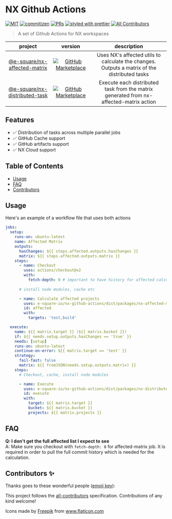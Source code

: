 # NX Github Actions

[![MIT](https://img.shields.io/packagist/l/doctrine/orm.svg?style=flat-square)](LICENSE)
[![commitizen](https://img.shields.io/badge/commitizen-friendly-brightgreen.svg?style=flat-square)](CONTRIBUTING.md#commit-message-format)
[![PRs](https://img.shields.io/badge/PRs-welcome-brightgreen.svg?style=flat-square)](.github/PULL_REQUEST_TEMPLATE.md)
[![styled with prettier](https://img.shields.io/badge/styled_with-prettier-ff69b4.svg?style=flat-square)](https://github.com/prettier/prettier)
[![All Contributors](https://img.shields.io/badge/all_contributors-0-orange.svg?style=flat-square)](#contributors-)


> A set of Github Actions for NX workspaces 

| project | version | description |
|:-------:|:-------:|:-------:|
| [@e-square/nx-affected-matrix] | [![GitHub Marketplace][monorepo-version-badge]][nx-affected-matrix-link] | Uses NX's affected utils to calculate the changes.  Outputs a matrix of the distributed tasks |
| [@e-square/nx-distributed-task] | [![GitHub Marketplace][monorepo-version-badge]][nx-distributed-task-link] | Execute each distributed task from the matrix generated from nx-affected-matrix action |

[monorepo-version-badge]: https://img.shields.io/github/package-json/v/e-square-io/nx-github-actions?color=light-green&label=Marketplace&logo=github&style=flat-square
[@e-square/nx-affected-matrix]: https://github.com/e-square-io/nx-github-actions/tree/main/packages/nx-affected-matrix
[nx-affected-matrix-link]: https://github.com/marketplace/actions/nx-affected-matrix
[@e-square/nx-distributed-task]: https://github.com/e-square-io/nx-github-actions/tree/main/packages/nx-distributed-task
[nx-distributed-task-link]: https://github.com/marketplace/actions/nx-distributed-task

## Features

- ✅ Distribution of tasks across multiple parallel jobs
- ✅ GitHub Cache support 
- ✅ GitHub artifacts support 
- ✅ NX Cloud support

## Table of Contents

- [Usage](#usage)
- [FAQ](#faq)
- [Contributors](#contributors-)

## Usage
Here's an example of a workflow file that uses both actions
```yaml
jobs:
  setup:
    runs-on: ubuntu-latest
    name: Affected Matrix
    outputs:
      hasChanges: ${{ steps.affected.outputs.hasChanges }}
      matrix: ${{ steps.affected.outputs.matrix }}
    steps:
      - name: Checkout
        uses: actions/checkout@v2
        with:
          fetch-depth: 0 # important to have history for affected calculation
          
      # install node modules, cache etc

      - name: Calculate affected projects
        uses: e-square-io/nx-github-actions/dist/packages/nx-affected-matrix@v1
        id: affected
        with:
          targets: 'test,build'

  execute:
    name: ${{ matrix.target }} (${{ matrix.bucket }})
    if: ${{ needs.setup.outputs.hasChanges == 'true' }}
    needs: [setup]
    runs-on: ubuntu-latest
    continue-on-error: ${{ matrix.target == 'test' }}
    strategy:
      fail-fast: false
      matrix: ${{ fromJSON(needs.setup.outputs.matrix) }}
    steps:
      # Checkout, cache, install node modules

      - name: Execute
        uses: e-square-io/nx-github-actions/dist/packages/nx-distributed-task@v1
        id: execute
        with:
          target: ${{ matrix.target }}
          bucket: ${{ matrix.bucket }}
          projects: ${{ matrix.projects }}
```

## FAQ
**Q: I don't get the full affected list I expect to see**  
A: Make sure you checkout with `fetch-depth: 0` for affected-matrix job. It is required in order to pull the full commit history which is needed for the calculation.

## Contributors ✨

Thanks goes to these wonderful people ([emoji key](https://allcontributors.org/docs/en/emoji-key)):

<!-- ALL-CONTRIBUTORS-LIST:START - Do not remove or modify this section -->
<!-- prettier-ignore-start -->
<!-- markdownlint-disable -->
<!-- markdownlint-enable -->
<!-- prettier-ignore-end -->

<!-- ALL-CONTRIBUTORS-LIST:END -->

This project follows the [all-contributors](https://github.com/all-contributors/all-contributors) specification. Contributions of any kind welcome!

<div>Icons made by <a href="http://www.freepik.com/" title="Freepik">Freepik</a> from <a href="https://www.flaticon.com/" title="Flaticon">www.flaticon.com</a></div>
